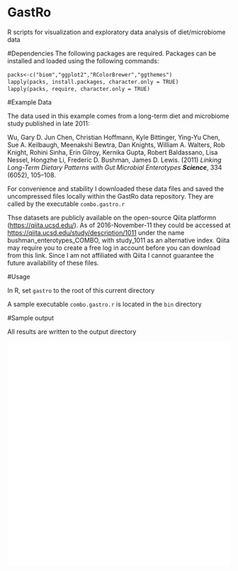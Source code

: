 # GastRo
R scripts for visualization and exploratory data analysis of diet/microbiome data


#Dependencies
The following packages are required. Packages can be installed and loaded using the following commands:

``` 
packs<-c("biom","ggplot2","RColorBrewer","ggthemes")
lapply(packs, install.packages, character.only = TRUE)
lapply(packs, require, character.only = TRUE) 

``` 

#Example Data

The data used in this example comes from a long-term diet and microbiome study published in late 2011:

Wu, Gary D. Jun Chen, Christian Hoffmann, Kyle Bittinger, Ying-Yu Chen, Sue A. Keilbaugh, Meenakshi Bewtra, Dan Knights, William A. Walters, Rob Knight, Rohini Sinha, Erin Gilroy, Kernika Gupta, Robert Baldassano, Lisa Nessel, Hongzhe Li, Frederic D. Bushman, James D. Lewis. (2011) *Linking Long-Term Dietary Patterns with Gut Microbial Enterotypes* ***Science***, 334 (6052), 105–108. 

For convenience and stability I downloaded these data files and saved the uncompressed files locally within the GastRo data repository. They are called by the executable `combo.gastro.r`

Thse datasets are publicly available on the open-source Qiita platformn (https://qiita.ucsd.edu/). As of 2016-November-11 they could be accessed at https://qiita.ucsd.edu/study/description/1011 under the name bushman_enterotypes_COMBO, with study_1011 as an alternative index. Qiita may require you to create a free log in account before you can download from this link. Since I am not affiliated with Qiita I cannot guarantee the future availability of these files.

#Usage

In R, set `gastro` to the root of this current directory

A sample executable `combo.gastro.r` is located in the `bin` directory

#Sample output

All results are written to the output directory

<img src="https://github.com/serina-robinson/gastro/blob/master/output/heatmap.pdf" alt="gastro-heatmap">





